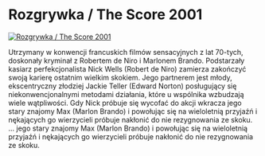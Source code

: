 Rozgrywka / The Score 2001 
=============
[![Rozgrywka / The Score 2001 ](http://vidos.pl/images/player.gif)](http://vidos.pl/rozgrywka-the-score-2001)

 Utrzymany w konwencji francuskich filmów sensacyjnych z lat 70-tych, doskonały kryminał z Robertem de Niro i Marlonem Brando. Podstarzały kasiarz perfekcjonalista Nick Wells (Robert de Niro) zamierza zakończyć swoją karierę ostatnim wielkim skokiem. Jego partnerem jest młody, ekscentryczny złodziej Jackie Teller (Edward Norton) posługujący się niekonwencjonalnymi metodami działania, które u wspólnika wzbudzają wiele wątpliwości. Gdy Nick próbuje się wycofać do akcji wkracza jego stary znajomy Max (Marlon Brando) i powołując się na wieloletnią przyjaźń i nękających go wierzycieli próbuje nakłonić do nie rezygnowania ze skoku.  ... jego stary znajomy Max (Marlon Brando) i powołując się na wieloletnią przyjaźń i nękających go wierzycieli próbuje nakłonić do nie rezygnowania ze skoku.
